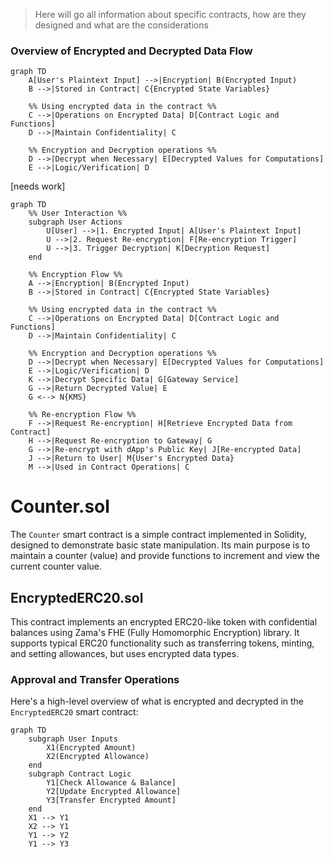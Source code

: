 > Here will go all information about specific contracts, how are they designed and what are the considerations

### Overview of Encrypted and Decrypted Data Flow

```mermaid
graph TD
    A[User's Plaintext Input] -->|Encryption| B(Encrypted Input)
    B -->|Stored in Contract| C{Encrypted State Variables}

    %% Using encrypted data in the contract %%
    C -->|Operations on Encrypted Data| D[Contract Logic and Functions]
    D -->|Maintain Confidentiality| C

    %% Encryption and Decryption operations %%
    D -->|Decrypt when Necessary| E[Decrypted Values for Computations]
    E -->|Logic/Verification| D
```

[needs work]
```mermaid
graph TD
    %% User Interaction %%
    subgraph User Actions
        U[User] -->|1. Encrypted Input| A[User's Plaintext Input]
        U -->|2. Request Re-encryption| F[Re-encryption Trigger]
        U -->|3. Trigger Decryption| K[Decryption Request]
    end

    %% Encryption Flow %%
    A -->|Encryption| B(Encrypted Input)
    B -->|Stored in Contract| C{Encrypted State Variables}

    %% Using encrypted data in the contract %%
    C -->|Operations on Encrypted Data| D[Contract Logic and Functions]
    D -->|Maintain Confidentiality| C

    %% Encryption and Decryption operations %%
    D -->|Decrypt when Necessary| E[Decrypted Values for Computations]
    E -->|Logic/Verification| D
    K -->|Decrypt Specific Data| G[Gateway Service]
    G -->|Return Decrypted Value| E
    G <--> N{KMS}

    %% Re-encryption Flow %%
    F -->|Request Re-encryption| H[Retrieve Encrypted Data from Contract]
    H -->|Request Re-encryption to Gateway| G
    G -->|Re-encrypt with dApp's Public Key| J[Re-encrypted Data]
    J -->|Return to User| M{User's Encrypted Data}
    M -->|Used in Contract Operations| C

```


# Counter.sol
The `Counter` smart contract is a simple contract implemented in Solidity, designed to demonstrate basic state manipulation. Its main purpose is to maintain a counter (value) and provide functions to increment and view the current counter value.

## EncryptedERC20.sol
This contract implements an encrypted ERC20-like token with confidential balances using Zama's FHE (Fully Homomorphic Encryption) library.
It supports typical ERC20 functionality such as transferring tokens, minting, and setting allowances, but uses encrypted data types.

### Approval and Transfer Operations

Here's a high-level overview of what is encrypted and decrypted in the `EncryptedERC20` smart contract:

```mermaid
graph TD
    subgraph User Inputs
        X1(Encrypted Amount)
        X2(Encrypted Allowance)
    end
    subgraph Contract Logic
        Y1[Check Allowance & Balance]
        Y2[Update Encrypted Allowance]
        Y3[Transfer Encrypted Amount]
    end
    X1 --> Y1
    X2 --> Y1
    Y1 --> Y2
    Y1 --> Y3
```

